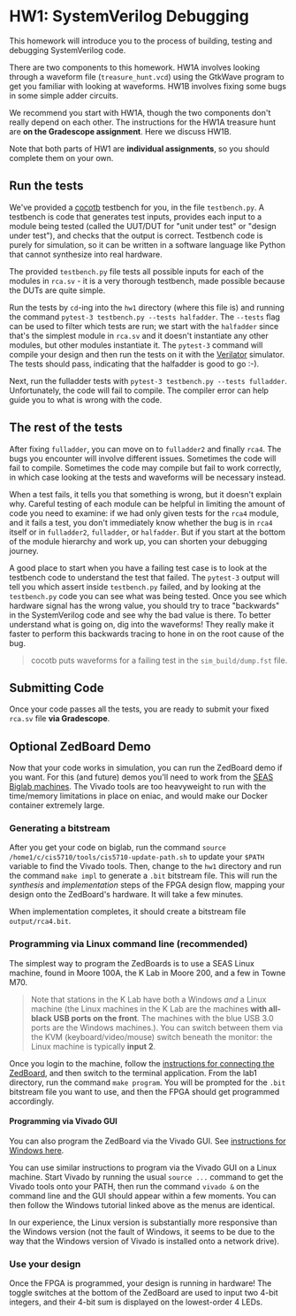 # HW1: SystemVerilog Debugging

This homework will introduce you to the process of building, testing and debugging SystemVerilog code.

There are two components to this homework. HW1A involves looking through a waveform file (`treasure_hunt.vcd`) using the GtkWave program to get you familiar with looking at waveforms. HW1B involves fixing some bugs in some simple adder circuits.

We recommend you start with HW1A, though the two components don't really depend on each other. The instructions for the HW1A treasure hunt are **on the Gradescope assignment**. Here we discuss HW1B.

Note that both parts of HW1 are **individual assignments**, so you should complete them on your own.

## Run the tests

We've provided a [cocotb](https://www.cocotb.org) testbench for you, in the file `testbench.py`. A testbench is code that generates test inputs, provides each input to a module being tested (called the UUT/DUT for "unit under test" or "design under test"), and checks that the output is correct. Testbench code is purely for simulation, so it can be written in a software language like Python
that cannot synthesize into real hardware.

The provided `testbench.py` file tests all possible inputs for each of the
modules in `rca.sv` - it is a very thorough testbench, made possible because the
DUTs are quite simple. 

Run the tests by `cd`-ing into the `hw1` directory (where this file is) and running the command `pytest-3 testbench.py --tests halfadder`. The `--tests` flag can be used to filter which tests are run; we start with the `halfadder` since that's the simplest module in `rca.sv` and it doesn't instantiate any other modules, but other modules instantiate it. The `pytest-3` command will compile your design and then run the tests on it with the [Verilator](http://verilator.org) simulator. The tests should pass, indicating that the halfadder is good to go :-).

Next, run the fulladder tests with `pytest-3 testbench.py --tests fulladder`. Unfortunately, the code will fail to compile. The compiler error can help guide you to what is wrong with the code.

## The rest of the tests

After fixing `fulladder`, you can move on to `fulladder2` and finally `rca4`. The bugs you encounter will involve different issues. Sometimes the code will fail to compile. Sometimes the code may compile but fail to work correctly, in which case looking at the tests and waveforms will be necessary instead.

When a test fails, it tells you that something is wrong, but it doesn't explain why. Careful testing of each module can be helpful in limiting the amount of code you need to examine: if we had only given tests for the `rca4` module, and it fails a test, you don't immediately know whether the bug is in `rca4` itself or in `fulladder2`, `fulladder`, or `halfadder`. But if you start at the bottom of the module hierarchy and work up, you can shorten your debugging journey.

A good place to start when you have a failing test case is to look at the testbench code to understand the test that failed. The `pytest-3` output will tell you which assert inside `testbench.py` failed, and by looking at the `testbench.py` code you can see what was being tested. Once you see which hardware signal has the wrong value, you should try to trace "backwards" in the SystemVerilog code and see why the bad value is there. To better understand what is going on, dig into the waveforms! They really make it faster to perform this backwards tracing to hone in on the root cause of the bug.

> cocotb puts waveforms for a failing test in the `sim_build/dump.fst` file.

## Submitting Code

Once your code passes all the tests, you are ready to submit your fixed `rca.sv` file **via Gradescope**.


## Optional ZedBoard Demo

Now that your code works in simulation, you can run the ZedBoard demo if you want. For this (and future) demos you'll need to work from the [SEAS Biglab
machines](https://www.seas.upenn.edu/cets/answers/biglab.html). The Vivado tools
are too heavyweight to run with the time/memory limitations in place on eniac, and would make our Docker container extremely large.

### Generating a bitstream

After you get your code on biglab, run the command `source /home1/c/cis5710/tools/cis5710-update-path.sh` to update your `$PATH` variable to find the Vivado tools. Then, change to the `hw1` directory and run the command `make impl` to generate a `.bit` bitstream file. This will run the *synthesis* and *implementation* steps of the FPGA design flow, mapping your design onto the ZedBoard's hardware. It will take a few minutes.

When implementation completes, it should create a bitstream file `output/rca4.bit`.

### Programming via Linux command line (recommended)

The simplest way to program the ZedBoards is to use a SEAS Linux machine, found in Moore 100A, the K Lab in Moore 200, and a few in Towne M70.

> Note that stations in the K Lab have both a Windows *and* a Linux machine (the Linux machines in the K Lab are the machines **with all-black USB ports on the front**. The machines with the blue USB 3.0 ports are the Windows machines.). You can switch between them via the KVM (keyboard/video/mouse) switch beneath the monitor: the Linux machine is typically **input 2**.

Once you login to the machine, follow the [instructions for connecting the
ZedBoard](https://docs.google.com/presentation/d/1spwy8Ech3oLO72_VbKN5WkDlwbWy0WWISxv_lMjhRkg/edit?usp=sharing),
and then switch to the terminal application. From the
lab1 directory, run the command `make program`. You will be prompted for the
`.bit` bitstream file you want to use, and then the FPGA should get programmed
accordingly.

#### Programming via Vivado GUI

You can also program the ZedBoard via the Vivado GUI. See [instructions for Windows here](https://docs.google.com/presentation/d/1spwy8Ech3oLO72_VbKN5WkDlwbWy0WWISxv_lMjhRkg/edit?usp=sharing). 

You can use similar instructions to program via the Vivado GUI on a Linux machine. Start Vivado by running the usual `source ...` command to get the Vivado tools onto your PATH, then run the command `vivado &` on the command line and the GUI should appear within a few moments. You can then follow the Windows tutorial linked above as the menus are identical.

In our experience, the Linux version is substantially more responsive than the Windows version (not the fault of Windows, it seems to be due to the way that the Windows version of Vivado is installed onto a network drive).

### Use your design

Once the FPGA is programmed, your design is running in hardware! The toggle switches at the bottom of the ZedBoard are used to input two 4-bit integers, and their 4-bit sum is displayed on the lowest-order 4 LEDs.
